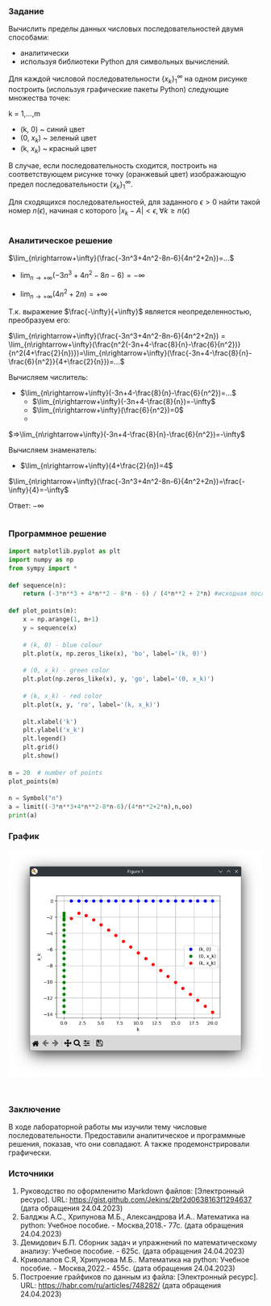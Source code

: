 ### Задание

Вычислить пределы данных числовых последовательностей двумя способами: 
- аналитически 
- используя библиотеки Python для символьных вычислений. 

Для каждой числовой последовательности $\{x_k\}_1^\infty$ на одном рисунке построить (используя графические пакеты Python) следующие множества точек:

k = 1,...,m
- (k, 0) ~ синий цвет
- (0, $x_k$) ~ зеленый цвет
- (k, $x_k$) ~ красный цвет

В случае, если последовательность сходится, построить на соответствующем рисунке точку (оранжевый цвет) изображающую предел последовательности $\{x_k\}_1^\infty$.

Для сходящихся последовательностей, для заданного $\epsilon>0$ найти такой номер $n(\epsilon)$, начиная с которого $|x_k-A|<\epsilon, ∀k≥n(\epsilon)$

<pre>
</pre>
### Аналитическое решение

$\lim_{n\rightarrow+\infty}(\frac{-3n^3+4n^2-8n-6}{4n^2+2n})=...$

- $\lim_{n\rightarrow+\infty}(-3n^3+4n^2-8n-6)=-\infty$
  
- $\lim_{n\rightarrow+\infty}(4n^2+2n)=+\infty$

Т.к. выражение $\frac{-\infty}{+\infty}$ является неопределенностью, преобразуем его:

$\lim_{n\rightarrow+\infty}(\frac{-3n^3+4n^2-8n-6}{4n^2+2n}) = \lim_{n\rightarrow+\infty}(\frac{n^2(-3n+4-\frac{8}{n}-\frac{6}{n^2})}{n^2(4+\frac{2}{n})})=\lim_{n\rightarrow+\infty}(\frac{-3n+4-\frac{8}{n}-\frac{6}{n^2}}{4+\frac{2}{n}})=...$

Вычисляем числитель:
- $\lim_{n\rightarrow+\infty}(-3n+4-\frac{8}{n}-\frac{6}{n^2})=...$
   - $\lim_{n\rightarrow+\infty}(-3n+4-\frac{8}{n})=-\infty$
   - $\lim_{n\rightarrow+\infty}(\frac{6}{n^2})=0$
   - 
$=>\lim_{n\rightarrow+\infty}(-3n+4-\frac{8}{n}-\frac{6}{n^2})=-\infty$

Вычисляем знаменатель:
- $\lim_{n\rightarrow+\infty}(4+\frac{2}{n})=4$

$\lim_{n\rightarrow+\infty}(\frac{-3n^3+4n^2-8n-6}{4n^2+2n})=\frac{-\infty}{4}=-\infty$

Ответ: $-\infty$

<pre>
</pre>
### Программное решение

```python
import matplotlib.pyplot as plt
import numpy as np
from sympy import *  

def sequence(n):
    return (-3*n**3 + 4*n**2 - 8*n - 6) / (4*n**2 + 2*n) #исходная последовательность

def plot_points(m):
    x = np.arange(1, m+1)
    y = sequence(x)

    # (k, 0) - blue colour
    plt.plot(x, np.zeros_like(x), 'bo', label='(k, 0)')

    # (0, x_k) - green color
    plt.plot(np.zeros_like(x), y, 'go', label='(0, x_k)')

    # (k, x_k) - red color
    plt.plot(x, y, 'ro', label='(k, x_k)')

    plt.xlabel('k')
    plt.ylabel('x_k')
    plt.legend()
    plt.grid()
    plt.show()

m = 20  # number of points
plot_points(m)

n = Symbol("n")  
a = limit((-3*n**3+4*n**2-8*n-6)/(4*n**2+2*n),n,oo)  
print(a) 

```
### График
![](https://raw.githubusercontent.com/Rita749/pictures/main/graphic.png)

<pre>

</pre>



### Заключение
В ходе лабораторной работы мы изучили тему числовые последовательности. Предоставили аналитическое и программные решения, показав, что они совпадают. А также продемонстрировали графически.

### Источники
1. Руководство по оформленитю Markdown файлов: [Электронный ресурс]. URL:
https://gist.github.com/Jekins/2bf2d0638163f1294637 (дата обращения 24.04.2023)
1. Балджы А.С., Хрипунова М.Б., Александрова И.А.. Математика на python: Учебное
пособие. - Москва,2018.- 77с. (дата обращения 24.04.2023)
1. Демидович Б.П. Сборник задач и упражнений по математическому анализу: Учебное
пособие. -  625с. (дата обращения 24.04.2023)
1. Криволапов С.Я, Хрипунова М.Б.. Математика на python: Учебное
пособие. - Москва,2022.- 455с. (дата обращения 24.04.2023)
1. Построение грайфиков по данным из файла: [Электронный ресурс]. URL:
https://habr.com/ru/articles/748282/ (дата обращения 24.04.2023) 





